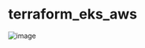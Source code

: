 # terraform_eks_aws
![image](https://user-images.githubusercontent.com/69736173/110361966-9918df00-8038-11eb-8d30-d809da0548fe.png)
